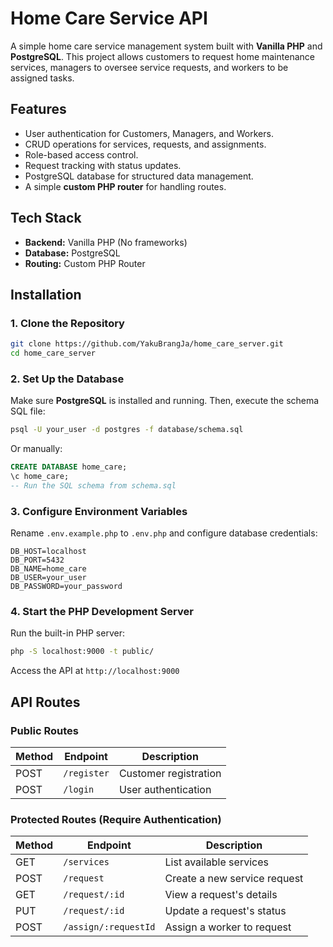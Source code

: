 # Home Care Service API

A simple home care service management system built with **Vanilla PHP** and **PostgreSQL**. This project allows customers to request home maintenance services, managers to oversee service requests, and workers to be assigned tasks.

## Features
- User authentication for Customers, Managers, and Workers.
- CRUD operations for services, requests, and assignments.
- Role-based access control.
- Request tracking with status updates.
- PostgreSQL database for structured data management.
- A simple **custom PHP router** for handling routes.

## Tech Stack
- **Backend:** Vanilla PHP (No frameworks)
- **Database:** PostgreSQL
- **Routing:** Custom PHP Router

## Installation
### 1. Clone the Repository
```sh
git clone https://github.com/YakuBrangJa/home_care_server.git
cd home_care_server
```

### 2. Set Up the Database
Make sure **PostgreSQL** is installed and running. Then, execute the schema SQL file:
```sh
psql -U your_user -d postgres -f database/schema.sql
```
Or manually:
```sql
CREATE DATABASE home_care;
\c home_care;
-- Run the SQL schema from schema.sql
```

### 3. Configure Environment Variables
Rename `.env.example.php` to `.env.php` and configure database credentials:
```env
DB_HOST=localhost
DB_PORT=5432
DB_NAME=home_care
DB_USER=your_user
DB_PASSWORD=your_password
```

### 4. Start the PHP Development Server
Run the built-in PHP server:
```sh
php -S localhost:9000 -t public/
```
Access the API at `http://localhost:9000`

## API Routes
### Public Routes
| Method | Endpoint          | Description            |
|--------|------------------|------------------------|
| POST   | `/register`      | Customer registration  |
| POST   | `/login`         | User authentication    |

### Protected Routes (Require Authentication)
| Method | Endpoint             | Description                  |
|--------|----------------------|------------------------------|
| GET    | `/services`          | List available services      |
| POST   | `/request`           | Create a new service request |
| GET    | `/request/:id`       | View a request's details     |
| PUT    | `/request/:id`       | Update a request's status    |
| POST   | `/assign/:requestId` | Assign a worker to request   |


